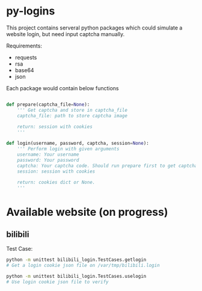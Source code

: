 # py-logins
This project contains serveral python packages which could simulate a website login, but need input captcha manually.

Requirements:
-  requests
-  rsa
-  base64
-  json

Each package would contain below functions

```python

def prepare(captcha_file=None):
    ''' Get captcha and store in captcha_file
    captcha_file: path to store captcha image
    
    return: session with cookies
    '''

def login(username, password, captcha, session=None):
    ''' Perform login with given arguments
    username: Your username
    password: Your password
    captcha: Your captcha code. Should run prepare first to get captcha
    session: session with cookies
    
    return: cookies dict or None.
    '''

```

# Available website (on progress)

## bilibili

Test Case:

```bash
python -m unittest bilibili_login.TestCases.getlogin
# Get a login cookie json file on /var/tmp/bilibili.login

python -m unittest bilibili_login.TestCases.uselogin
# Use login cookie json file to verify
```
